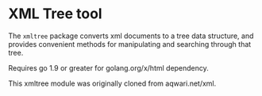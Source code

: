 # XML Tree tool

The `xmltree` package converts xml documents to a tree data
structure, and provides convenient methods for manipulating and
searching through that tree.

Requires go 1.9 or greater for golang.org/x/html dependency.

This xmltree module was originally cloned from aqwari.net/xml.
